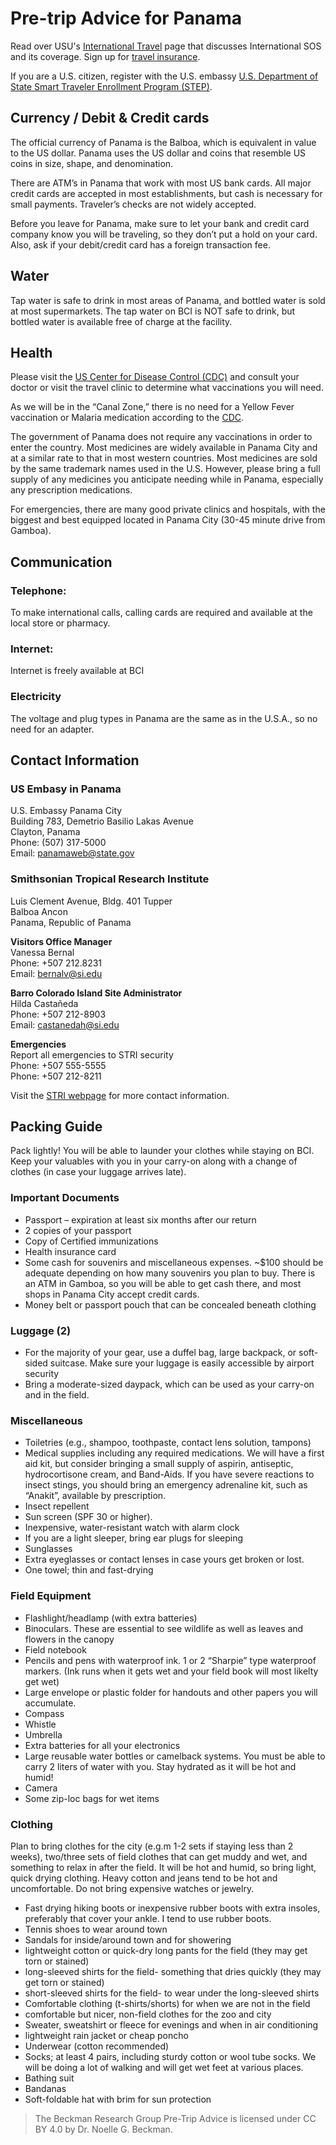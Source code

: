 # Pre-trip Advice for Panama

Read over USU's [International Travel](https://risk.usu.edu) page that discusses International SOS and its coverage. Sign up for [travel insurance](https://risk.usu.edu/international_travel/program-cost).

If you are a U.S. citizen, register with the U.S. embassy [U.S. Department of State Smart Traveler Enrollment Program (STEP)](https://step.state.gov).

## Currency / Debit & Credit cards
The official currency of Panama is the Balboa, which is equivalent in value to the US dollar. Panama uses the US dollar and coins that resemble US coins in size, shape, and denomination.

There are ATM’s in Panama that work with most US bank cards. All major credit cards are accepted in most establishments, but cash is necessary for small payments. Traveler’s checks are not widely accepted.

Before you leave for Panama, make sure to let your bank and credit card company know you will be traveling, so they don’t put a hold on your card. Also, ask if your debit/credit card has a foreign transaction fee.

## Water
Tap water is safe to drink in most areas of Panama, and bottled water is sold at most supermarkets. The tap water on BCI is NOT safe to drink, but bottled water is available free of charge at the facility.

## Health
Please visit the [US Center for Disease Control (CDC)](https://wwwnc.cdc.gov/travel/destinations/traveler/none/panama) and consult your doctor or visit the travel clinic to determine what vaccinations you will need.

As we will be in the “Canal Zone,” there is no need for a Yellow Fever vaccination or Malaria medication according to the [CDC](https://wwwnc.cdc.gov/travel/destinations/traveler/none/panama).

The government of Panama does not require any vaccinations in order to enter the country. Most medicines are widely available in Panama City and at a similar rate to that in most western countries. Most medicines are sold by the same trademark names used in the U.S. However, please bring a full supply of any medicines you anticipate needing while in Panama, especially any prescription medications.

For emergencies, there are many good private clinics and hospitals, with the biggest and best equipped located in Panama City (30-45 minute drive from Gamboa).

## Communication
### Telephone:
To make international calls, calling cards are required and available at the local store or pharmacy.

### Internet:
Internet is freely available at BCI

### Electricity
The voltage and plug types in Panama are the same as in the U.S.A., so no need for an adapter.

## Contact Information

### US Embasy in Panama
U.S. Embassy Panama City  
Building 783, Demetrio Basilio Lakas Avenue  
Clayton, Panama  
Phone: (507) 317-5000  
Email: panamaweb@state.gov

### Smithsonian Tropical Research Institute 
Luis Clement Avenue, Bldg. 401 Tupper  
Balboa Ancon  
Panama, Republic of Panama  

**Visitors Office Manager**  
Vanessa Bernal  
Phone: +507 212.8231  
Email: bernalv@si.edu  
 

**Barro Colorado Island Site Administrator**  
Hilda Castañeda  
Phone: +507 212-8903  
Email: castanedah@si.edu  

**Emergencies**  
Report all emergencies to STRI security  
Phone: +507 555-5555  
Phone: +507 212-8211

Visit the [STRI webpage](https://stri.si.edu/facilities) for more contact information.

## Packing Guide
Pack lightly! You will be able to launder your clothes while staying on BCI. Keep your valuables with you in your carry-on along with a change of clothes (in case your luggage arrives late).

### Important Documents
- Passport – expiration at least six months after our return
- 2 copies of your passport
- Copy of Certified immunizations
- Health insurance card
- Some cash for souvenirs and miscellaneous expenses. ~$100 should be adequate depending on how many souvenirs you plan to buy. There is an ATM in Gamboa, so you will be able to get cash there, and most shops in Panama City accept credit cards.
- Money belt or passport pouch that can be concealed beneath clothing

### Luggage (2)
- For the majority of your gear, use a duffel bag, large backpack, or soft-sided suitcase. Make sure your luggage is easily accessible by airport security
- Bring a moderate-sized daypack, which can be used as your carry-on and in the field.

### Miscellaneous
- Toiletries (e.g., shampoo, toothpaste, contact lens solution, tampons)
- Medical supplies including any required medications. We will have a first aid kit, but consider bringing a small supply of aspirin, antiseptic, hydrocortisone cream, and Band-Aids. If you have severe reactions to insect stings, you should bring an emergency adrenaline kit, such as “Anakit”, available by prescription.
- Insect repellent
- Sun screen (SPF 30 or higher).
- Inexpensive, water-resistant watch with alarm clock
- If you are a light sleeper, bring ear plugs for sleeping
- Sunglasses
- Extra eyeglasses or contact lenses in case yours get broken or lost.
- One towel; thin and fast-drying

### Field Equipment
- Flashlight/headlamp (with extra batteries)
- Binoculars. These are essential to see wildlife as well as leaves and flowers in the canopy
- Field notebook
- Pencils and pens with waterproof ink. 1 or 2 “Sharpie” type waterproof markers. (Ink runs when it gets wet and your field book will most likelty get wet)
- Large envelope or plastic folder for handouts and other papers you will accumulate.
- Compass
- Whistle
- Umbrella
- Extra batteries for all your electronics
- Large reusable water bottles or camelback systems. You must be able to carry 2 liters of water with you. Stay hydrated as it will be hot and humid!
- Camera
- Some zip-loc bags for wet items

### Clothing
Plan to bring clothes for the city (e.g.m 1-2 sets if staying less than 2 weeks), two/three sets of field clothes that can get muddy and wet, and something to relax in after the field. It will be hot and humid, so bring light, quick drying clothing. Heavy cotton and jeans tend to be hot and uncomfortable. Do not bring expensive watches or jewelry.

- Fast drying hiking boots or inexpensive rubber boots with extra insoles, preferably that cover your ankle. I tend to use rubber boots.
- Tennis shoes to wear around town
- Sandals for inside/around town and for showering
- lightweight cotton or quick-dry long pants for the field (they may get torn or stained)
- long-sleeved shirts for the field- something that dries quickly (they may get torn or stained)
- short-sleeved shirts for the field- to wear under the long-sleeved shirts
- Comfortable clothing (t-shirts/shorts) for when we are not in the field
- comfortable but nicer, non-field clothes for the zoo and city
- Sweater, sweatshirt or fleece for evenings and when in air conditioning
- lightweight rain jacket or cheap poncho
- Underwear (cotton recommended)
- Socks; at least 4 pairs, including sturdy cotton or wool tube socks. We will be doing a lot of walking and will get wet feet at various places.
- Bathing suit
- Bandanas
- Soft-foldable hat with brim for sun protection

> The Beckman Research Group Pre-Trip Advice is licensed under CC BY 4.0 by Dr. Noelle G. Beckman.